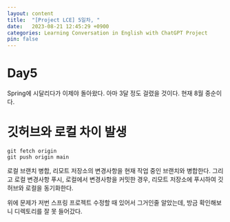 ```yaml
---
layout: content
title:  "[Project LCE] 5일차, "
date:   2023-08-21 12:45:29 +0900
categories: Learning Conversation in English with ChatGPT Project
pin: false
---
```









Day5
===

Spring에 시달리다가 이제야 돌아왔다. 아마 3달 정도 걸렸을 것이다.
현재 8월 중순이다.

# 깃허브와 로컬 차이 발생

```
git fetch origin
git push origin main
```
로컬 브랜치 병합, 리모트 저장소의 변경사항을 현재 작업 중인 브랜치와 병합한다. 그리고 로컬 변경사항 푸시, 로컬에서 변경사항을 커밋한 경우, 리모트 저장소에 푸시하여 깃허브와 로컬을 동기화한다.

위에 문제가 저번 스프링 프로젝트 수정할 때 있어서 그거인줄 알았는데, 방금 확인해보니 디렉토리를 잘 못 들어갔다.